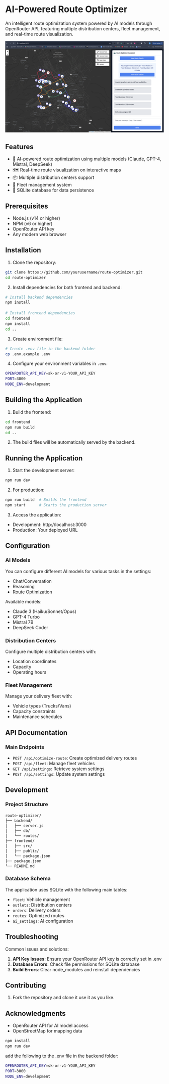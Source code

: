 # AI-Powered Route Optimizer

An intelligent route optimization system powered by AI models through OpenRouter API, featuring multiple distribution centers, fleet management, and real-time route visualization.

![image.png](image.png)

## Features

- 🤖 AI-powered route optimization using multiple models (Claude, GPT-4, Mistral, DeepSeek)
- 🗺️ Real-time route visualization on interactive maps
- 📦 Multiple distribution centers support
- 🚚 Fleet management system
- 💾 SQLite database for data persistence

## Prerequisites

- Node.js (v14 or higher)
- NPM (v6 or higher)
- OpenRouter API key
- Any modern web browser

## Installation

1. Clone the repository:
```bash
git clone https://github.com/yourusername/route-optimizer.git
cd route-optimizer
```

2. Install dependencies for both frontend and backend:
```bash
# Install backend dependencies
npm install

# Install frontend dependencies
cd frontend
npm install
cd ..
```

3. Create environment file:
```bash
# Create .env file in the backend folder
cp .env.example .env
```

4. Configure your environment variables in `.env`:
```bash
OPENROUTER_API_KEY=sk-or-v1-YOUR_API_KEY
PORT=3000
NODE_ENV=development
```

## Building the Application

1. Build the frontend:
```bash
cd frontend
npm run build
cd ..
```

2. The build files will be automatically served by the backend.

## Running the Application

1. Start the development server:
```bash
npm run dev
```

2. For production:
```bash
npm run build  # Builds the frontend
npm start      # Starts the production server
```

3. Access the application:
- Development: http://localhost:3000
- Production: Your deployed URL

## Configuration

### AI Models
You can configure different AI models for various tasks in the settings:
- Chat/Conversation
- Reasoning
- Route Optimization

Available models:
- Claude 3 (Haiku/Sonnet/Opus)
- GPT-4 Turbo
- Mistral 7B
- DeepSeek Coder

### Distribution Centers
Configure multiple distribution centers with:
- Location coordinates
- Capacity
- Operating hours

### Fleet Management
Manage your delivery fleet with:
- Vehicle types (Trucks/Vans)
- Capacity constraints
- Maintenance schedules

## API Documentation

### Main Endpoints
- `POST /api/optimize-route`: Create optimized delivery routes
- `POST /api/fleet`: Manage fleet vehicles
- `GET /api/settings`: Retrieve system settings
- `POST /api/settings`: Update system settings

## Development

### Project Structure
```
route-optimizer/
├── backend/
│   ├── server.js
│   ├── db/
│   └── routes/
├── frontend/
│   ├── src/
│   ├── public/
│   └── package.json
├── package.json
└── README.md
```

### Database Schema
The application uses SQLite with the following main tables:
- `fleet`: Vehicle management
- `outlets`: Distribution centers
- `orders`: Delivery orders
- `routes`: Optimized routes
- `ai_settings`: AI configuration

## Troubleshooting

Common issues and solutions:
1. **API Key Issues**: Ensure your OpenRouter API key is correctly set in .env
2. **Database Errors**: Check file permissions for SQLite database
3. **Build Errors**: Clear node_modules and reinstall dependencies

## Contributing

1. Fork the repository and clone it use it as you like.

## Acknowledgments

- OpenRouter API for AI model access
- OpenStreetMap for mapping data

```bash
npm install
npm run dev
```

add the following to the .env file in the backend folder:

```bash
OPENROUTER_API_KEY=sk-or-v1-YOUR_API_KEY
PORT=3000
NODE_ENV=development
```

